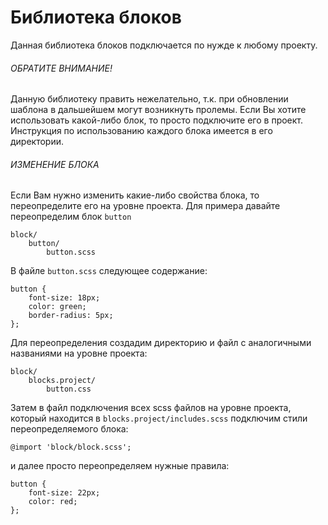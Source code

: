# Библиотека блоков
Данная библиотека блоков подключается по нужде к любому проекту.
###### ОБРАТИТЕ ВНИМАНИЕ!
Данную библиотеку править нежелательно, т.к. при обновлении шаблона в дальшейшем могут возникнуть пролемы.
Если Вы хотите использовать какой-либо блок, то просто подключите его в проект. Инструкция по использованию каждого блока имеется в его директории.
###### ИЗМЕНЕНИЕ БЛОКА
Если Вам нужно изменить какие-либо свойства блока, то переопределите его на уровне проекта. Для примера давайте переопределим блок `button`
```
block/
    button/
        button.scss
```
В файле `button.scss` следующее содержание:
```
button {
    font-size: 18px;
    color: green;
    border-radius: 5px;
};
```
Для переопределения создадим директорию и файл с аналогичными названиями на уровне проекта:
```
block/
    blocks.project/
        button.css
```
Затем в файл подключения всех scss файлов на уровне проекта, который находится в `blocks.project/includes.scss` подключим стили переопределяемого блока:
```
@import 'block/block.scss';
```
и далее просто переопределяем нужные правила:
```
button {
    font-size: 22px;
    color: red;
};
```